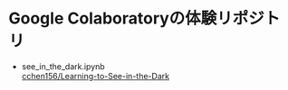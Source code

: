 # Google Colaboratoryの体験リポジトリ

- see_in_the_dark.ipynb  
[cchen156/Learning-to-See-in-the-Dark](https://github.com/cchen156/Learning-to-See-in-the-Dark)


